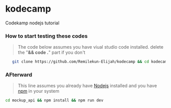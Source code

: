 # kodecamp
Codekamp nodejs tutorial 

### How to start testing these codes
> The code below assumes you have viual studio code installed. delete the "**&& code .**" part if you don't
```bash
   git clone https://github.com/Remilekun-Elijah/kodecamp && cd kodecamp && code .
```
### AFterward
> This line assumes you already have [Nodejs](https://nodejs.org) installed and you have [npm](https://nodejs.org) in your system
```bash
cd mockup_api && npm install && npm run dev
```
